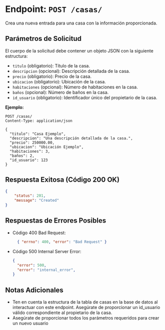 # Endpoint: `POST /casas/`

Crea una nueva entrada para una casa con la información proporcionada.

## Parámetros de Solicitud

El cuerpo de la solicitud debe contener un objeto JSON con la siguiente estructura:

- `titulo` (obligatorio): Título de la casa.
- `descripcion` (opcional): Descripción detallada de la casa.
- `precio` (obligatorio): Precio de la casa.
- `ubicacion` (obligatorio): Ubicación de la casa.
- `habitaciones` (opcional): Número de habitaciones en la casa.
- `baños` (opcional): Número de baños en la casa.
- `id_usuario` (obligatorio): Identificador único del propietario de la casa.

**Ejemplo:**
```http
POST /casas/
Content-Type: application/json

{
  "titulo": "Casa Ejemplo",
  "descripcion": "Una descripción detallada de la casa.",
  "precio": 250000.00,
  "ubicacion": "Ubicación Ejemplo",
  "habitaciones": 3,
  "baños": 2,
  "id_usuario": 123
}
```
## Respuesta Exitosa (Código 200 OK)
```json
{
    "status": 201,
    "message": "Created"
}
```

## Respuestas de Errores Posibles
- Código 400 Bad Request:

  ```json
    { "errno": 400, "error": "Bad Request" }
  ```

- Código 500 Internal Server Error:
  ```json
  {
    "error": 500,
    "error": "internal_error",
  }
  ``` 

## Notas Adicionales

- Ten en cuenta la estructura de la tabla de casas en la base de datos al interactuar con este endpoint. Asegúrate de proporcionar un id_usuario válido correspondiente al propietario de la casa.
- Asegúrate de proporcionar todos los parámetros requeridos para crear un nuevo usuario